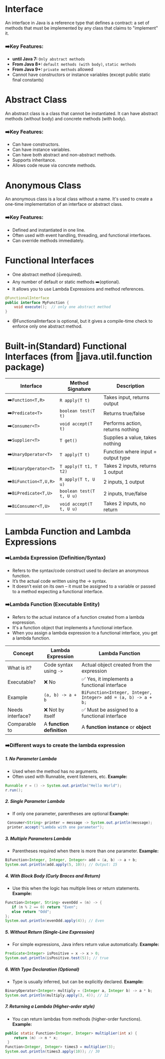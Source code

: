 #  Interface
An interface in Java is a reference type that defines a contract: a set of methods that must be implemented 
by any class that claims to "implement" it.
### ➡️Key Features:
- **until Java 7:** `Only abstract methods`
- **From Java 8+:** `default methods (with body)`, `static methods`
- **From Java 9+:** `private methods` allowed
- Cannot have constructors or instance variables (except public static final constants)

# Abstract Class
An abstract class is a class that cannot be instantiated. It can have abstract methods (without body) 
and concrete methods (with body).
### ➡️Key Features:
- Can have constructors.
- Can have instance variables.
- Can have both abstract and non-abstract methods.
- Supports inheritance.
- Allows code reuse via concrete methods.

# Anonymous Class
An anonymous class is a local class without a name. It's used to create a one-time implementation of an 
interface or abstract class.
### ➡️Key Features:
- Defined and instantiated in one line.
- Often used with event handling, threading, and functional interfaces.
- Can override methods immediately.

# Functional Interfaces
- One abstract method (👍required).
- Any number of default or static methods ➡️(optional).
- It allows you to use Lambda Expressions and method references.

```java
@FunctionalInterface
public interface MyFunction {
    void execute();  // only one abstract method
}
```
- @FunctionalInterface is optional, but it gives a compile-time check to enforce only one abstract method.

# Built-in(Standard) Functional Interfaces (from 🔵java.util.function package)

| Interface             | Method Signature        | Description                       |
|-----------------------| -----------------------  | ----------------------------------|
| ➡️`Function<T,R>`     | `R apply(T t)`          | Takes input, returns output       |
| ➡️`Predicate<T>`      | `boolean test(T t)`     | Returns true/false                |
| ➡️`Consumer<T>`       | `void accept(T t)`      | Performs action, returns nothing  |
| ➡️`Supplier<T>`       | `T get()`               | Supplies a value, takes nothing   |
| ➡️`UnaryOperator<T>`  | `T apply(T t)`          | Function where input = output type |
| ➡️`BinaryOperator<T>` | `T apply(T t1, T t2)`   | Takes 2 inputs, returns 1 output  |
| ➡️`BiFunction<T,U,R>` | `R apply(T t, U u)`     | 2 inputs, 1 output                |
| ➡️`BiPredicate<T,U>`  | `boolean test(T t, U u)` | 2 inputs, true/false              |
| ➡️`BiConsumer<T,U>`   | `void accept(T t, U u)` | Takes 2 inputs, no return         |


# Lambda Function and Lambda Expressions

### ➡️Lambda Expression (Definition/Syntax)
- Refers to the syntax/code construct used to declare an anonymous function.
- It’s the actual code written using the -> syntax.
- It doesn’t exist on its own – it must be assigned to a variable or passed to a method expecting a 
             functional interface.
### ➡️Lambda Function (Executable Entity)
- Refers to the actual instance of a function created from a lambda expression.
- It's a function object that implements a functional interface.
- When you assign a lambda expression to a functional interface, you get a lambda function.

| Concept          | Lambda Expression         | Lambda Function                                                |
| ---------------- | ------------------------- | -------------------------------------------------------------- |
| What is it?      | Code syntax using `->`    | Actual object created from the expression                      |
| Executable?      | ❌ No                      | ✅ Yes, it implements a functional interface                    |
| Example          | `(a, b) -> a + b`         | `BiFunction<Integer, Integer, Integer> add = (a, b) -> a + b;` |
| Needs interface? | ❌ Not by itself           | ✅ Must be assigned to a functional interface                   |
| Comparable to    | A **function definition** | A **function instance** or **object**                          |

  
### ➡️Different ways to create the  lambda expression  
     
##### 1. No Parameter Lambda
- Used when the method has no arguments.
- Often used with Runnable, event listeners, etc.
**Example:** 
```java
Runnable r = () -> System.out.println("Hello World");
r.run();
```
                
##### 2. Single Parameter Lambda
- If only one parameter, parentheses are optional
**Example:**
```java
 Consumer<String> printer = message -> System.out.println(message);
 printer.accept("Lambda with one parameter");
 ```
##### 3. Multiple Parameters Lambda
- Parentheses required when there is more than one parameter.
**Example:**
```java
BiFunction<Integer, Integer, Integer> add = (a, b) -> a + b;
System.out.println(add.apply(5, 10)); // Output: 15
```

##### 4. With Block Body (Curly Braces and Return)
- Use this when the logic has multiple lines or return statements.
  **Example:**
```java
Function<Integer, String> evenOdd = (n) -> {
   if (n % 2 == 0) return "Even";
   else return "Odd";
};
System.out.println(evenOdd.apply(4)); // Even

```
##### 5. Without Return (Single-Line Expression)
- For simple expressions, Java infers return value automatically.
        **Example:** 
        
```java                   
Predicate<Integer> isPositive = x -> x > 0;
System.out.println(isPositive.test(5)); // true
 ```

##### 6. With Type Declaration (Optional)
- Type is usually inferred, but can be explicitly declared.
**Example:** 
```java
BinaryOperator<Integer> multiply = (Integer a, Integer b) -> a * b;
System.out.println(multiply.apply(3, 4)); // 12
```
##### 7. Returning a Lambda (Higher-order style)
- You can return lambdas from methods (higher-order functions).
**Example:** 
```java
public static Function<Integer, Integer> multiplier(int x) {
    return (n) -> n * x;
 }
Function<Integer, Integer> times3 = multiplier(3);
System.out.println(times3.apply(10)); // 30
```








